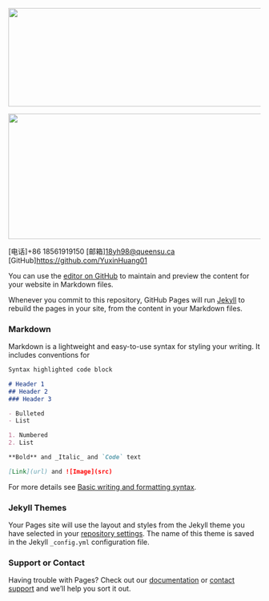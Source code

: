 
<img src="https://hakaimg.com/i/2022/03/18/qjpe82.jpg" 
width
="681" 
height
="197">


<img src="https://hakaimg.com/i/2022/03/18/quhgjn.jpg" 
width
="681" 
height
="250.8">

[电话]+86 18561919150
[邮箱]<a href="mailto:18yh98@queensu.ca">18yh98@queensu.ca</a>
[GitHub]<a href="https://github.com/YuxinHuang01">https://github.com/YuxinHuang01</a>


You can use the [editor on GitHub](https://github.com/18JG39/gongjialin/edit/gh-pages/index.md) to maintain and preview the content for your website in Markdown files.

Whenever you commit to this repository, GitHub Pages will run [Jekyll](https://jekyllrb.com/) to rebuild the pages in your site, from the content in your Markdown files.

### Markdown

Markdown is a lightweight and easy-to-use syntax for styling your writing. It includes conventions for

```markdown
Syntax highlighted code block

# Header 1
## Header 2
### Header 3

- Bulleted
- List

1. Numbered
2. List

**Bold** and _Italic_ and `Code` text

[Link](url) and ![Image](src)
```

For more details see [Basic writing and formatting syntax](https://docs.github.com/en/github/writing-on-github/getting-started-with-writing-and-formatting-on-github/basic-writing-and-formatting-syntax).

### Jekyll Themes

Your Pages site will use the layout and styles from the Jekyll theme you have selected in your [repository settings](https://github.com/18JG39/gongjialin/settings/pages). The name of this theme is saved in the Jekyll `_config.yml` configuration file.

### Support or Contact

Having trouble with Pages? Check out our [documentation](https://docs.github.com/categories/github-pages-basics/) or [contact support](https://support.github.com/contact) and we’ll help you sort it out.
